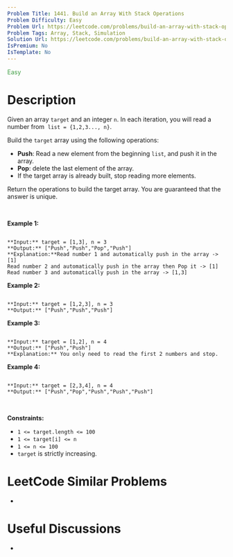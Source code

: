 ```yaml
---
Problem Title: 1441. Build an Array With Stack Operations
Problem Difficulty: Easy
Problem Url: https://leetcode.com/problems/build-an-array-with-stack-operations/
Problem Tags: Array, Stack, Simulation
Solution Url: https://leetcode.com/problems/build-an-array-with-stack-operations/solution/
IsPremium: No
IsTemplate: No
---
```


<span style="color: rgb(67, 160, 71);">Easy</span>

# Description

Given an array `target` and an integer `n`. In each iteration, you will read a number from  `list = {1,2,3..., n}`.


Build the `target` array using the following operations:


* **Push**: Read a new element from the beginning `list`, and push it in the array.
* **Pop**: delete the last element of the array.
* If the target array is already built, stop reading more elements.


Return the operations to build the target array. You are guaranteed that the answer is unique.


 


**Example 1:**



```

**Input:** target = [1,3], n = 3
**Output:** ["Push","Push","Pop","Push"]
**Explanation:**Read number 1 and automatically push in the array -> [1]
Read number 2 and automatically push in the array then Pop it -> [1]
Read number 3 and automatically push in the array -> [1,3]

```

**Example 2:**



```

**Input:** target = [1,2,3], n = 3
**Output:** ["Push","Push","Push"]

```

**Example 3:**



```

**Input:** target = [1,2], n = 4
**Output:** ["Push","Push"]
**Explanation:** You only need to read the first 2 numbers and stop.

```

**Example 4:**



```

**Input:** target = [2,3,4], n = 4
**Output:** ["Push","Pop","Push","Push","Push"]

```

 


**Constraints:**


* `1 <= target.length <= 100`
* `1 <= target[i] <= n`
* `1 <= n <= 100`
* `target` is strictly increasing.




# LeetCode Similar Problems

- []()

# Useful Discussions

- []()
